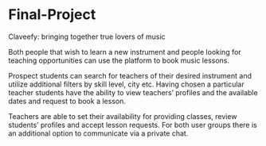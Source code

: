 # Final-Project
Claveefy: bringing together true lovers of music

Both people that wish to learn a new instrument and people looking for teaching opportunities can use the platform to book music lessons. 

Prospect students can search for teachers of their desired instrument and utilize additional filters by skill level, city etc. Having chosen a particular teacher students have the ability to view teachers’ profiles and the available dates and request to book a lesson. 

Teachers are able to set their availability for providing classes, review students’ profiles and accept lesson requests. For both user groups there is an additional option to communicate via a private chat. 
